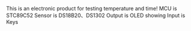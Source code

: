 This is an electronic product for testing temperature and time!
MCU    is STC89C52
Sensor is DS18B20、DS1302
Output is OLED showing
Input  is Keys
